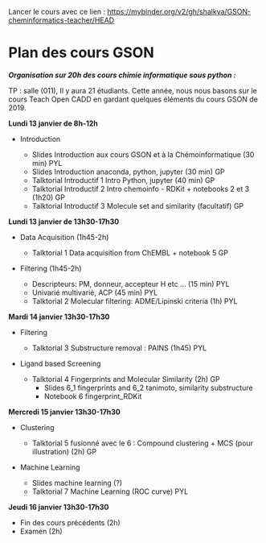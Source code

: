 Lancer le cours avec ce lien :
https://mybinder.org/v2/gh/shalkya/GSON-cheminformatics-teacher/HEAD


Plan des cours GSON
===================
___Organisation sur 20h des cours chimie informatique sous python :___

TP : salle (011), Il y aura 21 étudiants.
Cette année, nous nous basons sur le cours Teach Open CADD en gardant quelques éléments du cours GSON de 2019.


**Lundi 13 janvier de 8h-12h**

- Introduction

  - Slides Introduction aux cours GSON et à la Chémoinformatique (30 min) PYL
  - Slides Introduction anaconda, python, jupyter (30 min) GP
  - Talktorial Introductif 1 Intro Python, jupyter (40 min)  GP
  - Talktorial Introductif 2 Intro chemoinfo - RDKit + notebooks 2 et 3 (1h20) GP
  - Talktorial Introductif 3 Molecule set and similarity (facultatif) GP

**Lundi 13 janvier de 13h30-17h30**

- Data Acquisition (1h45-2h)

  - Talktorial 1 Data acquisition from ChEMBL + notebook 5 GP

- Filtering (1h45-2h)

  - Descripteurs: PM, donneur, accepteur H etc ... (15 min) PYL
  - Univarié multivarié, ACP (45 min) PYL
  - Talktorial 2 Molecular filtering: ADME/Lipinski criteria (1h) PYL

**Mardi 14 janvier 13h30-17h30**

- Filtering

  - Talktorial 3 Substructure removal : PAINS (1h45) PYL

- Ligand based Screening

  - Talktorial 4 Fingerprints and Molecular Similarity (2h) GP
    - Slides 6_1 fingerprints and 6_2 tanimoto, similarity substructure
    - Notebook 6 fingerprint_RDKit

**Mercredi 15 janvier 13h30-17h30**

- Clustering

  - Talktorial 5 fusionné avec le 6 : Compound clustering + MCS (pour illustration) (2h) GP
- Machine Learning
  - Slides machine learning (?)
  - Talktorial 7 Machine Learning (ROC curve) PYL

**Jeudi 16 janvier 13h30-17h30**

- Fin des cours précédents (2h)
- Examen (2h)

